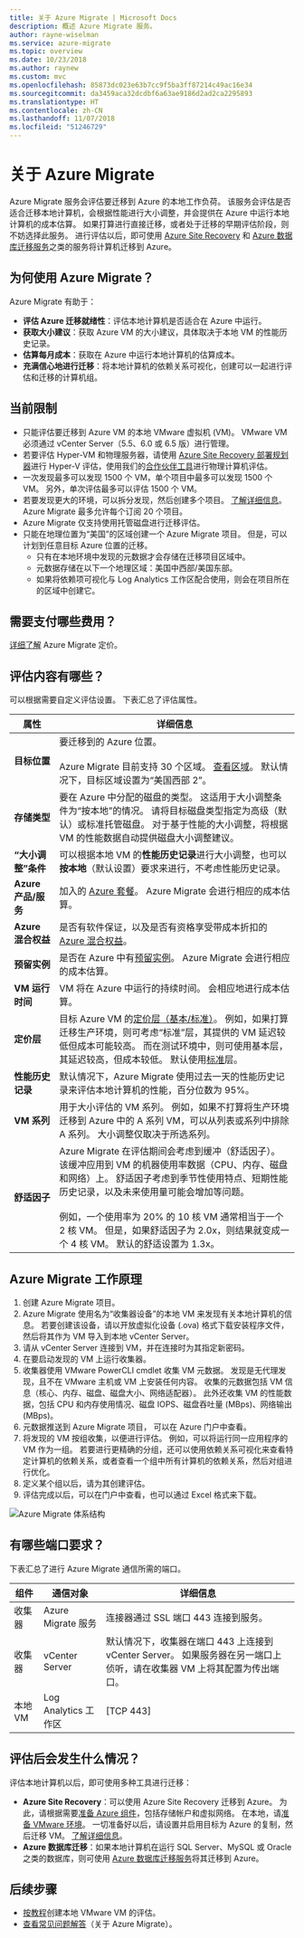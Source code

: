 ```yaml
---
title: 关于 Azure Migrate | Microsoft Docs
description: 概述 Azure Migrate 服务。
author: rayne-wiselman
ms.service: azure-migrate
ms.topic: overview
ms.date: 10/23/2018
ms.author: raynew
ms.custom: mvc
ms.openlocfilehash: 85873dc023e63b7cc9f5ba3ff87214c49ac16e34
ms.sourcegitcommit: da3459aca32dcdbf6a63ae9186d2ad2ca2295893
ms.translationtype: HT
ms.contentlocale: zh-CN
ms.lasthandoff: 11/07/2018
ms.locfileid: "51246729"
---
```

# <a name="about-azure-migrate"></a>关于 Azure Migrate

Azure Migrate 服务会评估要迁移到 Azure 的本地工作负荷。 该服务会评估是否适合迁移本地计算机，会根据性能进行大小调整，并会提供在 Azure 中运行本地计算机的成本估算。 如果打算进行直接迁移，或者处于迁移的早期评估阶段，则不妨选择此服务。 进行评估以后，即可使用 [Azure Site Recovery](https://docs.microsoft.com/azure/site-recovery/site-recovery-overview) 和 [Azure 数据库迁移服务](https://docs.microsoft.com/azure/dms/dms-overview)之类的服务将计算机迁移到 Azure。

## <a name="why-use-azure-migrate"></a>为何使用 Azure Migrate？

Azure Migrate 有助于：

- **评估 Azure 迁移就绪性**：评估本地计算机是否适合在 Azure 中运行。
- **获取大小建议**：获取 Azure VM 的大小建议，具体取决于本地 VM 的性能历史记录。
- **估算每月成本**：获取在 Azure 中运行本地计算机的估算成本。  
- **充满信心地进行迁移**：将本地计算机的依赖关系可视化，创建可以一起进行评估和迁移的计算机组。

## <a name="current-limitations"></a>当前限制

- 只能评估要迁移到 Azure VM 的本地 VMware 虚拟机 (VM)。 VMware VM 必须通过 vCenter Server（5.5、6.0 或 6.5 版）进行管理。
- 若要评估 Hyper-VM 和物理服务器，请使用 [Azure Site Recovery 部署规划器](https://aka.ms/asr-dp-hyperv-doc)进行 Hyper-V 评估，使用我们的[合作伙伴工具](https://azure.microsoft.com/migration/partners/)进行物理计算机评估。
- 一次发现最多可以发现 1500 个 VM，单个项目中最多可以发现 1500 个 VM。 另外，单次评估最多可以评估 1500 个 VM。
- 若要发现更大的环境，可以拆分发现，然后创建多个项目。 [了解详细信息](how-to-scale-assessment.md)。 Azure Migrate 最多允许每个订阅 20 个项目。
- Azure Migrate 仅支持使用托管磁盘进行迁移评估。
-  只能在地理位置为“美国”的区域创建一个 Azure Migrate 项目。 但是，可以计划到任意目标 Azure 位置的迁移。
    - 只有在本地环境中发现的元数据才会存储在迁移项目区域中。
    - 元数据存储在以下一个地理区域：美国中西部/美国东部。
    - 如果将依赖项可视化与 Log Analytics 工作区配合使用，则会在项目所在的区域中创建它。


## <a name="what-do-i-need-to-pay-for"></a>需要支付哪些费用？

[详细了解](https://azure.microsoft.com/pricing/details/azure-migrate/) Azure Migrate 定价。


## <a name="whats-in-an-assessment"></a>评估内容有哪些？

可以根据需要自定义评估设置。 下表汇总了评估属性。

**属性** | **详细信息**
--- | ---
**目标位置** | 要迁移到的 Azure 位置。<br/><br/>Azure Migrate 目前支持 30 个区域。 [查看区域](https://azure.microsoft.com/global-infrastructure/services/)。 默认情况下，目标区域设置为“美国西部 2”。
**存储类型** | 要在 Azure 中分配的磁盘的类型。 这适用于大小调整条件为“按本地”的情况。 请将目标磁盘类型指定为高级（默认）或标准托管磁盘。 对于基于性能的大小调整，将根据 VM 的性能数据自动提供磁盘大小调整建议。
**“大小调整”条件** | 可以根据本地 VM 的**性能历史记录**进行大小调整，也可以**按本地**（默认设置）要求来进行，不考虑性能历史记录。
**Azure 产品/服务** | 加入的 [Azure 套餐](https://azure.microsoft.com/support/legal/offer-details/)。 Azure Migrate 会进行相应的成本估算。
**Azure 混合权益** | 是否有软件保证，以及是否有资格享受带成本折扣的 [Azure 混合权益](https://azure.microsoft.com/pricing/hybrid-use-benefit/)。
**预留实例** |  是否在 Azure 中有[预留实例](https://azure.microsoft.com/pricing/reserved-vm-instances/)。 Azure Migrate 会进行相应的成本估算。
**VM 运行时间** | VM 将在 Azure 中运行的持续时间。 会相应地进行成本估算。
**定价层** | 目标 Azure VM 的[定价层（基本/标准）](../virtual-machines/windows/sizes-general.md)。 例如，如果打算迁移生产环境，则可考虑“标准”层，其提供的 VM 延迟较低但成本可能较高。 而在测试环境中，则可使用基本层，其延迟较高，但成本较低。 默认使用[标准](../virtual-machines/windows/sizes-general.md)层。
**性能历史记录** | 默认情况下，Azure Migrate 使用过去一天的性能历史记录来评估本地计算机的性能，百分位数为 95%。
**VM 系列** | 用于大小评估的 VM 系列。 例如，如果不打算将生产环境迁移到 Azure 中的 A 系列 VM，可以从列表或系列中排除 A 系列。 大小调整仅取决于所选系列。   
**舒适因子** | Azure Migrate 在评估期间会考虑到缓冲（舒适因子）。 该缓冲应用到 VM 的机器使用率数据（CPU、内存、磁盘和网络）上。 舒适因子考虑到季节性使用特点、短期性能历史记录，以及未来使用量可能会增加等问题。<br/><br/> 例如，一个使用率为 20% 的 10 核 VM 通常相当于一个 2 核 VM。 但是，如果舒适因子为 2.0x，则结果就变成一个 4 核 VM。 默认的舒适设置为 1.3x。


## <a name="how-does-azure-migrate-work"></a>Azure Migrate 工作原理

1.  创建 Azure Migrate 项目。
2.  Azure Migrate 使用名为“收集器设备”的本地 VM 来发现有关本地计算机的信息。 若要创建该设备，请以开放虚拟化设备 (.ova) 格式下载安装程序文件，然后将其作为 VM 导入到本地 vCenter Server。
3. 请从 vCenter Server 连接到 VM，并在连接时为其指定新密码。
4. 在要启动发现的 VM 上运行收集器。
5. 收集器使用 VMware PowerCLI cmdlet 收集 VM 元数据。 发现是无代理发现，且不在 VMware 主机或 VM 上安装任何内容。 收集的元数据包括 VM 信息（核心、内存、磁盘、磁盘大小、网络适配器）。 此外还收集 VM 的性能数据，包括 CPU 和内存使用情况、磁盘 IOPS、磁盘吞吐量 (MBps)、网络输出 (MBps)。
5.  元数据推送到 Azure Migrate 项目， 可以在 Azure 门户中查看。
6.  将发现的 VM 按组收集，以便进行评估。 例如，可以将运行同一应用程序的 VM 作为一组。 若要进行更精确的分组，还可以使用依赖关系可视化来查看特定计算机的依赖关系，或者查看一个组中所有计算机的依赖关系，然后对组进行优化。
7.  定义某个组以后，请为其创建评估。
8.  评估完成以后，可以在门户中查看，也可以通过 Excel 格式来下载。

  ![Azure Migrate 体系结构](./media/migration-planner-overview/overview-1.png)

## <a name="what-are-the-port-requirements"></a>有哪些端口要求？

下表汇总了进行 Azure Migrate 通信所需的端口。

组件 | 通信对象 |  详细信息
--- | --- |---
收集器  | Azure Migrate 服务 | 连接器通过 SSL 端口 443 连接到服务。
收集器 | vCenter Server | 默认情况下，收集器在端口 443 上连接到 vCenter Server。 如果服务器在另一端口上侦听，请在收集器 VM 上将其配置为传出端口。
本地 VM | Log Analytics 工作区 | [TCP 443] | [Microsoft Monitoring Agent (MMA)](../log-analytics/log-analytics-windows-agent.md) 使用 TCP 端口 443 连接到 Log Analytics。 只有在使用需要 MMA 代理的依赖关系可视化功能时，才需要此端口。


## <a name="what-happens-after-assessment"></a>评估后会发生什么情况？

评估本地计算机以后，即可使用多种工具进行迁移：

- **Azure Site Recovery**：可以使用 Azure Site Recovery 迁移到 Azure。 为此，请根据需要[准备 Azure 组件](../site-recovery/tutorial-prepare-azure.md)，包括存储帐户和虚拟网络。 在本地，请[准备 VMware 环境](../site-recovery/vmware-azure-tutorial-prepare-on-premises.md)。 一切准备好以后，请设置并启用目标为 Azure 的复制，然后迁移 VM。 [了解详细信息](../site-recovery/vmware-azure-tutorial.md)。
- **Azure 数据库迁移**：如果本地计算机在运行 SQL Server、MySQL 或 Oracle 之类的数据库，则可使用 [Azure 数据库迁移服务](../dms/dms-overview.md)将其迁移到 Azure。


## <a name="next-steps"></a>后续步骤

- [按教程](tutorial-assessment-vmware.md)创建本地 VMware VM 的评估。
- [查看常见问题解答](resources-faq.md)（关于 Azure Migrate）。
